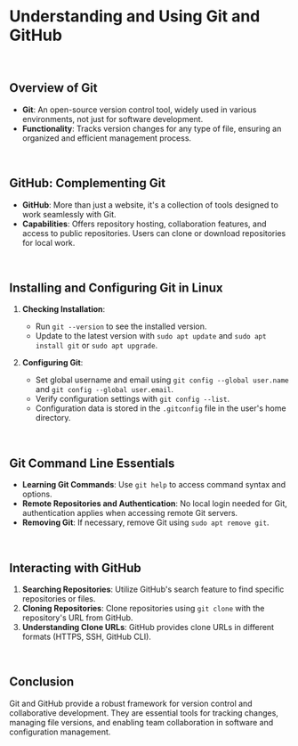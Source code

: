 # Understanding and Using Git and GitHub

<br>

## Overview of Git

- **Git**: An open-source version control tool, widely used in various environments, not just for software development.
- **Functionality**: Tracks version changes for any type of file, ensuring an organized and efficient management process.

<br>

## GitHub: Complementing Git

- **GitHub**: More than just a website, it's a collection of tools designed to work seamlessly with Git.
- **Capabilities**: Offers repository hosting, collaboration features, and access to public repositories. Users can clone or download repositories for local work.

<br>

## Installing and Configuring Git in Linux

1. **Checking Installation**:
   - Run `git --version` to see the installed version.
   - Update to the latest version with `sudo apt update` and `sudo apt install git` or `sudo apt upgrade`.

2. **Configuring Git**:
   - Set global username and email using `git config --global user.name` and `git config --global user.email`.
   - Verify configuration settings with `git config --list`.
   - Configuration data is stored in the `.gitconfig` file in the user's home directory.

<br>

## Git Command Line Essentials

- **Learning Git Commands**: Use `git help` to access command syntax and options.
- **Remote Repositories and Authentication**: No local login needed for Git, authentication applies when accessing remote Git servers.
- **Removing Git**: If necessary, remove Git using `sudo apt remove git`.

<br>

## Interacting with GitHub

1. **Searching Repositories**: Utilize GitHub's search feature to find specific repositories or files.
2. **Cloning Repositories**: Clone repositories using `git clone` with the repository's URL from GitHub.
3. **Understanding Clone URLs**: GitHub provides clone URLs in different formats (HTTPS, SSH, GitHub CLI).

<br>

## Conclusion

Git and GitHub provide a robust framework for version control and collaborative development. They are essential tools for tracking changes, managing file versions, and enabling team collaboration in software and configuration management.
